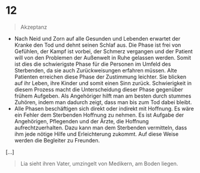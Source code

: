 # 12
> Akzeptanz
* Nach Neid und Zorn auf alle Gesunden und Lebenden erwartet der Kranke den Tod und dehnt seinen Schlaf aus. Die Phase ist frei von Gefühlen, der Kampf ist vorbei, der Schmerz vergangen und der Patient will von den Problemen der Außenwelt in Ruhe gelassen werden. Somit ist dies die schwierigste Phase für die Personen im Umfeld des Sterbenden, da sie auch Zurückweisungen erfahren müssen. Alte Patienten erreichen diese Phase der Zustimmung leichter. Sie blicken auf ihr Leben, ihre Kinder und somit einen Sinn zurück. Schwierigkeit in diesem Prozess macht die Unterscheidung dieser Phase gegenüber frühem Aufgeben. Als Angehöriger hilft man am besten durch stummes Zuhören, indem man dadurch zeigt, dass man bis zum Tod dabei bleibt.
* Alle Phasen beschäftigen sich direkt oder indirekt mit Hoffnung. Es wäre ein Fehler dem Sterbenden Hoffnung zu nehmen. Es ist Aufgabe der Angehörigen, Pflegenden und der Ärzte, die Hoffnung aufrechtzuerhalten. Dazu kann man dem Sterbenden vermitteln, dass ihm jede nötige Hilfe und Erleichterung zukommt. Auf diese Weise werden die Begleiter zu Freunden.

[...]

> Lia sieht ihren Vater, umzingelt von Medikern, am Boden liegen.



